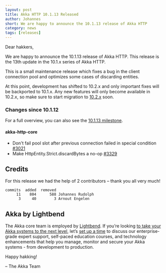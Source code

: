 ```yaml
---
layout: post
title: Akka HTTP 10.1.13 Released
author: Johannes
short: We are happy to announce the 10.1.13 release of Akka HTTP
category: news
tags: [releases]
---
```


Dear hakkers,

We are happy to announce the 10.1.13 release of Akka HTTP. This release is the 13th update in the 10.1.x series of Akka HTTP.

This is a small maintenance release which fixes a bug in the client connection pool and optimizes some cases of discarding
entities.

At this point, development has shifted to 10.2.x and only important fixes will be backported to 10.1.x. Any new features will only become available in 10.2.x, so make sure to start migration to [10.2.x](https://doc.akka.io/docs/akka-http/current/release-notes/10.2.x.html)
soon. 

### Changes since 10.1.12

For a full overview, you can also see the [10.1.13 milestone](https://github.com/akka/akka-http/milestone/56?closed=1).

#### akka-http-core

* Don't fail pool slot after previous connection failed in special condition [#3021](https://github.com/akka/akka-http/pull/3021)
* Make HttpEntity.Strict.discardBytes a no-op [#3329](https://github.com/akka/akka-http/pull/3329)

## Credits

For this release we had the help of 2 contributors – thank you all very much!

```
commits  added  removed
     11    804      588 Johannes Rudolph
      3     40        3 Arnout Engelen
```

## Akka by Lightbend

The Akka core team is employed by [Lightbend](https://www.lightbend.com/). If you’re looking [to take your Akka systems to the next level](https://www.lightbend.com/akka-platform#subscription), let’s [set up a time](https://www.lightbend.com/contact) to discuss our enterprise-grade expert support, self-paced education courses, and technology enhancements that help you manage, monitor and secure your Akka systems - from development to production.

Happy hakking!

– The Akka Team
